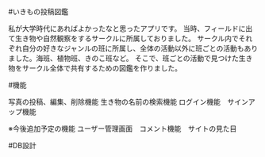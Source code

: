 #いきもの投稿図鑑

私が大学時代にあればよかったなと思ったアプリです。
当時、フィールドに出て生き物や自然観察をするサークルに所属しておりました。
サークル内でそれぞれ自分の好きなジャンルの班に所属し、全体の活動以外に班ごとの活動もありました。海班、植物班、きのこ班など。
そこで、班ごとの活動で見つけた生き物をサークル全体で共有するための図鑑を作りました。

#機能

写真の投稿、編集、削除機能
生き物の名前の検索機能
ログイン機能　サインアップ機能

※今後追加予定の機能
ユーザー管理画面　コメント機能　サイトの見た目

#DB設計

